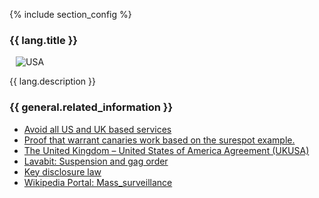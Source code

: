 {% include section_config %}

<h3 id="usa" class="anchor">{{ lang.title }}</h3>

<img src="/assets/img/layout/USA.png" class="img-fluid float-right" alt="USA" style="margin-left:10px;">

{{ lang.description }}

### {{ general.related_information }}

- [Avoid all US and UK based services](https://www.bestvpn.com/the-ultimate-privacy-guide/#avoidus)
- [Proof that warrant canaries work based on the surespot example.](https://en.wikipedia.org/wiki/Surespot#History)
- [The United Kingdom – United States of America Agreement (UKUSA)](https://en.wikipedia.org/wiki/UKUSA_Agreement)
- [Lavabit: Suspension and gag order](https://en.wikipedia.org/wiki/Lavabit#Suspension_and_gag_order)
- [Key disclosure law](https://en.wikipedia.org/wiki/Key_disclosure_law)
- [Wikipedia Portal: Mass_surveillance](https://en.wikipedia.org/wiki/Portal:Mass_surveillance)

